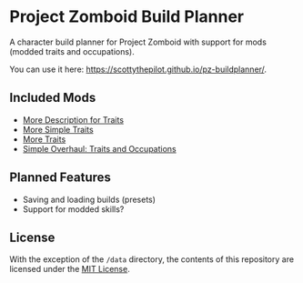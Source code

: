 # Project Zomboid Build Planner

A character build planner for Project Zomboid with support for mods (modded traits and occupations).

You can use it here: https://scottythepilot.github.io/pz-buildplanner/.

## Included Mods
- [More Description for Traits](https://steamcommunity.com/sharedfiles/filedetails?id=2685168362)
- [More Simple Traits](https://steamcommunity.com/sharedfiles/filedetails?id=2792245343)
- [More Traits](https://steamcommunity.com/sharedfiles/filedetails?id=1299328280)
- [Simple Overhaul: Traits and Occupations](https://steamcommunity.com/sharedfiles/filedetails?id=2840805724)

## Planned Features
- Saving and loading builds (presets)
- Support for modded skills?

## License
With the exception of the `/data` directory, the contents of this repository
are licensed under the [MIT License](LICENSE).
